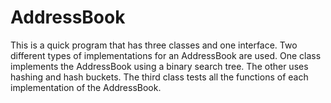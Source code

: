 # AddressBook
This is a quick program that has three classes and one interface.
Two different types of implementations for an AddressBook are used.
One class implements the AddressBook using a binary search tree.
The other uses hashing and hash buckets.
The third class tests all the functions of each implementation of the AddressBook.
